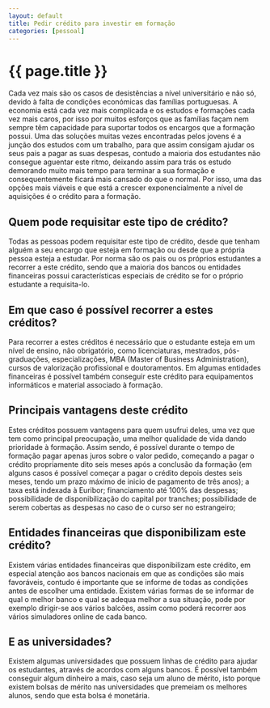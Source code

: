 ```yaml
---
layout: default
title: Pedir crédito para investir em formação
categories: [pessoal]
---
```


# {{ page.title }}

Cada vez mais são os casos de desistências a nível universitário e não só, devido à falta de condições económicas das famílias portuguesas. A economia está cada vez mais complicada e os estudos e formações cada vez mais caros, por isso por muitos esforços que as famílias façam nem sempre têm capacidade para suportar todos os encargos que a formação possui. Uma das soluções muitas vezes encontradas pelos jovens é a junção dos estudos com um trabalho, para que assim consigam ajudar os seus pais a pagar as suas despesas, contudo a maioria dos estudantes não consegue aguentar este ritmo, deixando assim para trás os estudo demorando muito mais tempo para terminar a sua formação e consequentemente ficará mais cansado do que o normal. Por isso, uma das opções mais viáveis e que está a crescer exponencialmente a nível de aquisições é o crédito para a formação.

## Quem pode requisitar este tipo de crédito?

Todas as pessoas podem requisitar este tipo de crédito, desde que tenham alguém a seu encargo que esteja em formação ou desde que a própria pessoa esteja a estudar. Por norma são os pais ou os próprios estudantes a recorrer a este crédito, sendo que a maioria dos bancos ou entidades financeiras possui características especiais de crédito se for o próprio estudante a requisita-lo.

## Em que caso é possível recorrer a estes créditos?

Para recorrer a estes créditos é necessário que o estudante esteja em um nível de ensino, não obrigatório, como licenciaturas, mestrados, pós-graduações, especializações, MBA (Master of Business Administration), cursos de valorização profissional e doutoramentos. Em algumas entidades financeiras é possível também conseguir este crédito para equipamentos informáticos e material associado à formação.

## Principais vantagens deste crédito

Estes créditos possuem vantagens para quem usufrui deles, uma vez que tem como principal preocupação, uma melhor qualidade de vida dando prioridade à formação. Assim sendo, é possível durante o tempo de formação pagar apenas juros sobre o valor pedido, começando a pagar o crédito propriamente dito seis meses após a conclusão da formação (em alguns casos é possível começar a pagar o crédito depois destes seis meses, tendo um prazo máximo de inicio de pagamento de três anos); a taxa está indexada à Euribor; financiamento até 100% das despesas; possibilidade de disponibilização do capital por tranches; possibilidade de serem cobertas as despesas no caso de o curso ser no estrangeiro;

## Entidades financeiras que disponibilizam este crédito?

Existem várias entidades financeiras que disponibilizam este crédito, em especial atenção aos bancos nacionais em que as condições são mais favoráveis, contudo é importante que se informe de todas as condições antes de escolher uma entidade. Existem várias formas de se informar de qual o melhor banco e qual se adequa melhor a sua situação, pode por exemplo dirigir-se aos vários balcões, assim como poderá recorrer aos vários simuladores online de cada banco.

## E as universidades?

Existem algumas universidades que possuem linhas de crédito para ajudar os estudantes, através de acordos com alguns bancos. É possível também conseguir algum dinheiro a mais, caso seja um aluno de mérito, isto porque existem bolsas de mérito nas universidades que premeiam os melhores alunos, sendo que esta bolsa é monetária.
